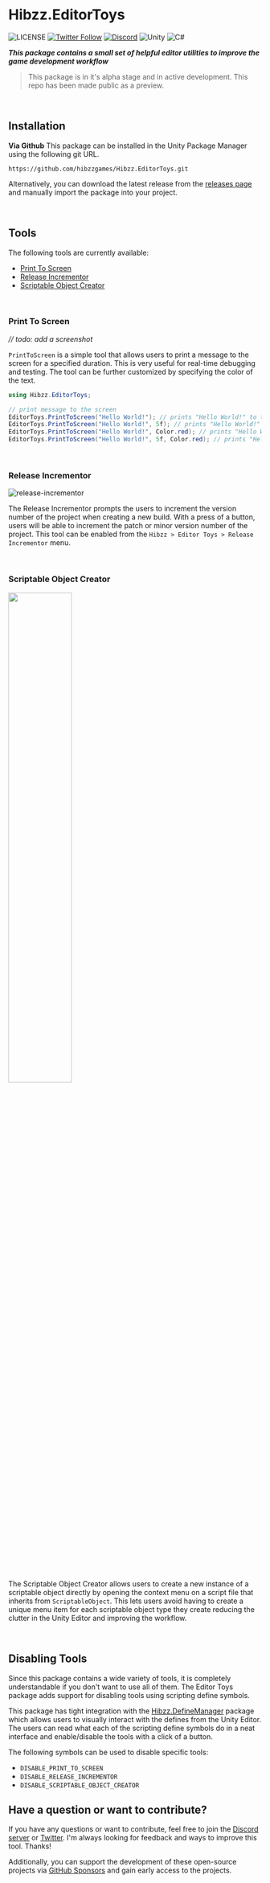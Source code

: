 # Hibzz.EditorToys
![LICENSE](https://img.shields.io/badge/LICENSE-CC--BY--4.0-ee5b32?style=for-the-badge) [![Twitter Follow](https://img.shields.io/badge/follow-%40hibzzgames-1DA1f2?logo=twitter&style=for-the-badge)](https://twitter.com/hibzzgames) [![Discord](https://img.shields.io/discord/695898694083412048?color=788bd9&label=DIscord&style=for-the-badge)](https://discord.gg/YXdJ8cZngB) ![Unity](https://img.shields.io/badge/unity-%23000000.svg?style=for-the-badge&logo=unity&logoColor=white) ![C#](https://img.shields.io/badge/c%23-%23239120.svg?style=for-the-badge&logo=c-sharp&logoColor=white)

***This package contains a small set of helpful editor utilities to improve the game development workflow***

> This package is in it's alpha stage and in active development. This repo has been made public as a preview.

<br>

## Installation
**Via Github**
This package can be installed in the Unity Package Manager using the following git URL.
```
https://github.com/hibzzgames/Hibzz.EditorToys.git
```

Alternatively, you can download the latest release from the [releases page](https://github.com/hibzzgames/Hibzz.EditorToys/releases) and manually import the package into your project.

<br>

## Tools
The following tools are currently available:
- [Print To Screen](https://github.com/hibzzgames/Hibzz.EditorToys/edit/master/README.md#print-to-screen)
- [Release Incrementor](https://github.com/hibzzgames/Hibzz.EditorToys/edit/master/README.md#release-incrementor)
- [Scriptable Object Creator](https://github.com/hibzzgames/Hibzz.EditorToys/edit/master/README.md#scriptable-object-creator)

<br>

### Print To Screen

*// todo: add a screenshot*

`PrintToScreen` is a simple tool that allows users to print a message to the screen for a specified duration. This is very useful for real-time debugging and testing. The tool can be further customized by specifying the color of the text.


```csharp
using Hibzz.EditorToys;

// print message to the screen
EditorToys.PrintToScreen("Hello World!"); // prints "Hello World!" to the screen for 1 frame
EditorToys.PrintToScreen("Hello World!", 5f); // prints "Hello World!" to the screen for 5 seconds
EditorToys.PrintToScreen("Hello World!", Color.red); // prints "Hello World!" to the screen for 1 frame in red
EditorToys.PrintToScreen("Hello World!", 5f, Color.red); // prints "Hello World!" to the screen for 5 seconds in red
```

<br>

### Release Incrementor

![release-incrementor](https://github.com/hibzzgames/Hibzz.EditorToys/assets/37605842/6ada618e-7f0a-418b-938d-9023a972fc36)

The Release Incrementor prompts the users to increment the version number of the project when creating a new build. With a press of a button, users will be able to increment the patch or minor version number of the project. This tool can be enabled from the `Hibzz > Editor Toys > Release Incrementor` menu.


<br>

### Scriptable Object Creator
<img src="https://github.com/hibzzgames/Hibzz.EditorToys/assets/37605842/b0dbbb77-4dc2-4a51-aece-f85e2133a84d" width="50%">


The Scriptable Object Creator allows users to create a new instance of a scriptable object directly by opening the context menu on a script file that inherits from `ScriptableObject`. This lets users avoid having to create a unique menu item for each scriptable object type they create reducing the clutter in the Unity Editor and improving the workflow. 

<br>

## Disabling Tools
Since this package contains a wide variety of tools, it is completely understandable if you don't want to use all of them. The Editor Toys package adds support for disabling tools using scripting define symbols. 

This package has tight integration with the [Hibzz.DefineManager](https://github.com/hibzzgames/Hibzz.DefineManager) package which allows users to visually interact with the defines from the Unity Editor. The users can read what each of the scripting define symbols do in a neat interface and enable/disable the tools with a click of a button.

The following symbols can be used to disable specific tools:

- `DISABLE_PRINT_TO_SCREEN`
- `DISABLE_RELEASE_INCREMENTOR`
- `DISABLE_SCRIPTABLE_OBJECT_CREATOR`

## Have a question or want to contribute?
If you have any questions or want to contribute, feel free to join the [Discord server](https://discord.gg/YXdJ8cZngB) or [Twitter](https://twitter.com/hibzzgames). I'm always looking for feedback and ways to improve this tool. Thanks!

Additionally, you can support the development of these open-source projects via [GitHub Sponsors](https://github.com/sponsors/sliptrixx) and gain early access to the projects.

